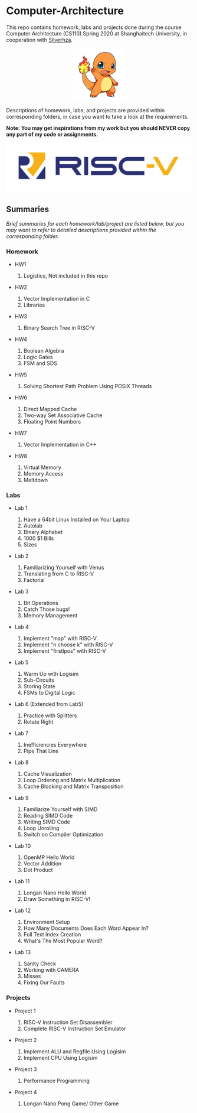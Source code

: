 # Computer-Architecture
This repo contains homework, labs and projects done during the course Computer Architecture (CS110) Spring 2020 at Shanghaitech University, in cooperation with [Silverhza](https://github.com/Silverhza).

<div align=center><img src="README_img/dragon.png" style="zoom: 50%;" /></div>

Descriptions of homework, labs, and projects are provided within corresponding folders, in case you want to take a look at the requirements.

**Note: You may get inspirations from my work but you should NEVER copy any part of my code or assignments.**

<div align=center><img src="README_img/RISC-V-Logo.png" style="zoom:150%;" /></div>

## Summaries

*Brief summaries for each homework/lab/project are listed below, but you may want to refer to detailed descriptions provided within the corresponding folder.*

### Homework

- HW1
    1. Logistics, Not included in this repo

- HW2
    1. Vector Implementation in C
    2. Libraries

- HW3
    1. Binary Search Tree in RISC-V

- HW4
    1. Boolean Algebra
    2.  Logic Gates
    3.  FSM and SDS

- HW5
    1.  Solving Shortest Path Problem Using POSIX Threads

- HW6
    1. Direct Mapped Cache
    2. Two-way Set Associative Cache
    3. Floating Point Numbers

- HW7
    1. Vector Implementation in C++

- HW8
    1. Virtual Memory
    2. Memory Access
    3. Meltdown

### Labs

- Lab 1
    1. Have a 64bit Linux Installed on Your Laptop
    2. Autolab
    3. Binary Alphabet
    4. 1000 $1 Bills
    5. Sizes
- Lab 2
    1. Familiarizing Yourself with Venus
    2. Translating from C to RISC-V
    3. Factorial
- Lab 3
    1. Bit Operations
    2. Catch Those bugs!
    3. Memory Management

- Lab 4
    1. Implement "map" with RISC-V
    2. Implement "n choose k" with RISC-V
    3. Implement "firstlpos" with RISC-V

- Lab 5
    1. Warm Up with Logisim
    2. Sub-Circuits
    3. Storing State
    4. FSMs to Digital Logic

- Lab 6 (Extended from Lab5)
    1. Practice with Splitters
    2. Rotate Right

- Lab 7
    1. Inefficiencies Everywhere
    2. Pipe That Line

- Lab 8
    1. Cache Visualization
    2. Loop Ordering and Matrix Multiplication
    3. Cache Blocking and Matrix Transposition

- Lab 9
    1. Familiarize Yourself with SIMD
    2. Reading SIMD Code
    3. Writing SIMD Code
    4. Loop Unrolling
    5. Switch on Compiler Optimization

- Lab 10
    1. OpenMP Hello World
    2. Vector Addition
    3. Dot Product

- Lab 11
    1. Longan Nano Hello World
    2. Draw Something in RISC-V!

- Lab 12
    1. Environment Setup
    2. How Many Documents Does Each Word Appear In?
    3. Full Text Index Creation
    4. What's The Most Popular Word?

- Lab 13
    1. Sanity Check
    2. Working with CAMERA
    3. Misses
    4. Fixing Our Faults

### Projects

- Project 1
    1. RISC-V Instruction Set Disassembler
    2. Complete RISC-V Instruction Set Emulator

- Project 2
    1. Implement ALU and Regfile Using Logisim
    2. Implement CPU Using Logisim

- Project 3
    1. Performance Programming

- Project 4
    1. Longan Nano Pong Game/ Other Game

